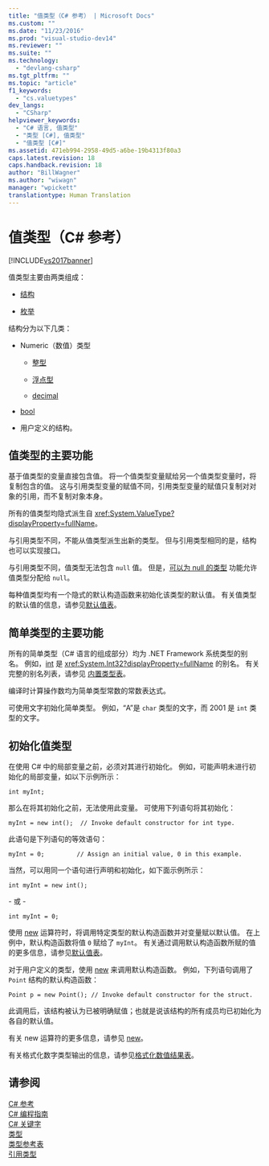 ```yaml
---
title: "值类型（C# 参考） | Microsoft Docs"
ms.custom: ""
ms.date: "11/23/2016"
ms.prod: "visual-studio-dev14"
ms.reviewer: ""
ms.suite: ""
ms.technology: 
  - "devlang-csharp"
ms.tgt_pltfrm: ""
ms.topic: "article"
f1_keywords: 
  - "cs.valuetypes"
dev_langs: 
  - "CSharp"
helpviewer_keywords: 
  - "C# 语言, 值类型"
  - "类型 [C#], 值类型"
  - "值类型 [C#]"
ms.assetid: 471eb994-2958-49d5-a6be-19b4313f80a3
caps.latest.revision: 18
caps.handback.revision: 18
author: "BillWagner"
ms.author: "wiwagn"
manager: "wpickett"
translationtype: Human Translation
---
```

# 值类型（C# 参考）
[!INCLUDE[vs2017banner](../../../csharp/includes/vs2017banner.md)]

值类型主要由两类组成：  
  
-   [结构](../../../csharp/language-reference/keywords/struct.md)  
  
-   [枚举](../../../csharp/language-reference/keywords/enum.md)  
  
 结构分为以下几类：  
  
-   Numeric（数值）类型  
  
    -   [整型](../../../csharp/language-reference/keywords/integral-types-table.md)  
  
    -   [浮点型](../../../csharp/language-reference/keywords/floating-point-types-table.md)  
  
    -   [decimal](../../../csharp/language-reference/keywords/decimal.md)  
  
-   [bool](../../../csharp/language-reference/keywords/bool.md)  
  
-   用户定义的结构。  
  
## 值类型的主要功能  
 基于值类型的变量直接包含值。  将一个值类型变量赋给另一个值类型变量时，将复制包含的值。  这与引用类型变量的赋值不同，引用类型变量的赋值只复制对对象的引用，而不复制对象本身。  
  
 所有的值类型均隐式派生自 <xref:System.ValueType?displayProperty=fullName>。  
  
 与引用类型不同，不能从值类型派生出新的类型。  但与引用类型相同的是，结构也可以实现接口。  
  
 与引用类型不同，值类型无法包含 `null` 值。  但是，[可以为 null 的类型](../../../csharp/programming-guide/nullable-types/index.md) 功能允许值类型分配给 `null`。  
  
 每种值类型均有一个隐式的默认构造函数来初始化该类型的默认值。  有关值类型的默认值的信息，请参见[默认值表](../../../csharp/language-reference/keywords/default-values-table.md)。  
  
## 简单类型的主要功能  
 所有的简单类型（C\# 语言的组成部分）均为 .NET Framework 系统类型的别名。  例如，[int](../../../csharp/language-reference/keywords/int.md) 是 <xref:System.Int32?displayProperty=fullName> 的别名。  有关完整的别名列表，请参见 [内置类型表](../../../csharp/language-reference/keywords/built-in-types-table.md)。  
  
 编译时计算操作数均为简单类型常数的常数表达式。  
  
 可使用文字初始化简单类型。  例如，“A”是 `char` 类型的文字，而 2001 是 `int` 类型的文字。  
  
## 初始化值类型  
 在使用 C\# 中的局部变量之前，必须对其进行初始化。  例如，可能声明未进行初始化的局部变量，如以下示例所示：  
  
```  
int myInt;  
```  
  
 那么在将其初始化之前，无法使用此变量。  可使用下列语句将其初始化：  
  
```  
myInt = new int();  // Invoke default constructor for int type.  
```  
  
 此语句是下列语句的等效语句：  
  
```  
myInt = 0;         // Assign an initial value, 0 in this example.  
```  
  
 当然，可以用同一个语句进行声明和初始化，如下面示例所示：  
  
```  
int myInt = new int();  
```  
  
 \- 或 \-  
  
```  
int myInt = 0;  
```  
  
 使用 [new](../../../csharp/language-reference/keywords/new.md) 运算符时，将调用特定类型的默认构造函数并对变量赋以默认值。  在上例中，默认构造函数将值 `0` 赋给了 `myInt`。  有关通过调用默认构造函数所赋的值的更多信息，请参见[默认值表](../../../csharp/language-reference/keywords/default-values-table.md)。  
  
 对于用户定义的类型，使用 [new](../../../csharp/language-reference/keywords/new.md) 来调用默认构造函数。  例如，下列语句调用了 `Point` 结构的默认构造函数：  
  
```  
Point p = new Point(); // Invoke default constructor for the struct.  
```  
  
 此调用后，该结构被认为已被明确赋值；也就是说该结构的所有成员均已初始化为各自的默认值。  
  
 有关 new 运算符的更多信息，请参见 [new](../../../csharp/language-reference/keywords/new.md)。  
  
 有关格式化数字类型输出的信息，请参见[格式化数值结果表](../../../csharp/language-reference/keywords/formatting-numeric-results-table.md)。  
  
## 请参阅  
 [C\# 参考](../../../csharp/language-reference/index.md)   
 [C\# 编程指南](../../../csharp/programming-guide/index.md)   
 [C\# 关键字](../../../csharp/language-reference/keywords/index.md)   
 [类型](../../../csharp/language-reference/keywords/types.md)   
 [类型参考表](../../../csharp/language-reference/keywords/reference-tables-for-types.md)   
 [引用类型](../../../csharp/language-reference/keywords/reference-types.md)